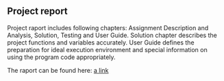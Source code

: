 ## Project report

Project raport includes following chapters:	Assignment Description and Analysis, Solution, Testing and User Guide.
Solution chapter describes the project functions and variables accurately. User Guide defines the preparation for ideal execution environment and special information on using the program code appropriately.

The raport can be found here: [a link](doc/SULPRORAP.pdf)
